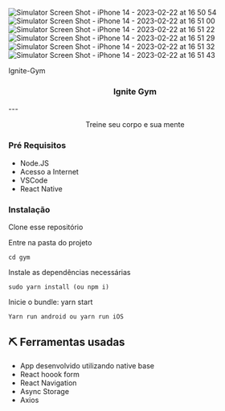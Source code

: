 ![Simulator Screen Shot - iPhone 14 - 2023-02-22 at 16 50 54](https://user-images.githubusercontent.com/74063154/220744802-1a5ddcd2-2ff2-433f-931a-73d307d9719c.png)
![Simulator Screen Shot - iPhone 14 - 2023-02-22 at 16 51 00](https://user-images.githubusercontent.com/74063154/220744842-4a108d1e-f549-451d-ad8a-a25fea49caa3.png)
![Simulator Screen Shot - iPhone 14 - 2023-02-22 at 16 51 22](https://user-images.githubusercontent.com/74063154/220744858-789c688a-f215-4183-8bae-ee731dd63596.png)
![Simulator Screen Shot - iPhone 14 - 2023-02-22 at 16 51 29](https://user-images.githubusercontent.com/74063154/220744869-3737ec4e-8253-48a2-8a3b-96286da95beb.png)
![Simulator Screen Shot - iPhone 14 - 2023-02-22 at 16 51 32](https://user-images.githubusercontent.com/74063154/220744879-38b7f506-c9e1-423a-88c9-7d649a3773fe.png)
![Simulator Screen Shot - iPhone 14 - 2023-02-22 at 16 51 43](https://user-images.githubusercontent.com/74063154/220744891-70da5037-83aa-4a4c-b4d8-d9eb6eccc300.png)

Ignite-Gym

<h3 align="center">Ignite Gym</h3>
--- 
<p align="center"> Treine seu corpo e sua mente
    <br>
</p>

### Pré Requisitos

- Node.JS
- Acesso a Internet
- VSCode
- React Native

### Instalação

Clone esse repositório

Entre na pasta do projeto

```
cd gym
```
Instale as dependências necessárias

```
sudo yarn install (ou npm i)
```

Inicie o bundle: yarn start

```
Yarn run android ou yarn run iOS
```

## ⛏️ Ferramentas usadas <a name = "built_using"></a>

- App desenvolvido utilizando native base
- React hoook form 
- React Navigation
- Async Storage
- Axios
